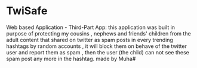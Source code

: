 # TwiSafe
Web based Application - Third-Part App: this application was built in purpose of protecting my cousins , nephews and friends' children from the adult content that shared on twitter as spam posts in every trending hashtags by random accounts , it will block them on behave of the twitter user and report them as spam , then the user (the child) can not see these spam post any more in the hashtag.
made by Muha#
